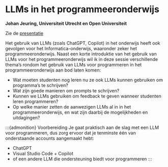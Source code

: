 # LLMs in het programmeeronderwijs

**Johan Jeuring, Universiteit Utrecht en Open Universiteit**

Zie de [presentatie](../assets/chatgpt-and-opilot-in-programming-education.pdf)
 
Het gebruik van LLMs (zoals ChatGPT, Copilot) in het onderwijs heeft ook
gevolgen voor het Informatica-onderwijs, waaronder zeker het
programmeeronderwijs. Naast een korte introduktie van het gebruik van LLMs
voor het programmeeronderwijs wil ik in deze sessie verschillende thema’s
rondom het gebruik van LLMs voor programmeren in het programmeeronderwijs aan
bod laten komen: 

* Wat moeten studenten nog leren nu ze ook LLMs kunnen gebruiken om programma’s te schrijven? 
* Wat zijn goede manieren om prompts te schrijven? 
* Kunnen we LLMs gebruiken om feedback te geven wanneer studenten leren programmeren? 
* Op welke manier zetten de aanwezigen LLMs al in in het programmeeronderwijs,
en wat zijn daarbij de mogelijkheden en uitdagingen?

:::{admonition} Voorbereiding
Je gaat praktisch aan de slag met een LLM voor programmeren, 
dus zorg ervoor dat je tenminste één van onderstaande accounts aangemaakt hebt:

* ChatGPT
* Visual Studio Code + Copilot
* of een andere LLM die ondersteuning biedt voor programmeren
:::